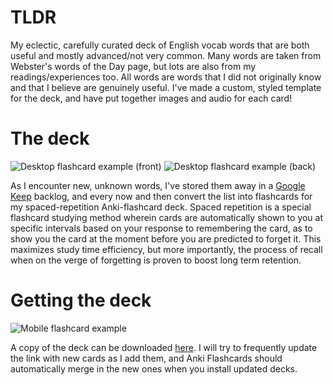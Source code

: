 # TLDR

My eclectic, carefully curated deck of English vocab words that are both useful and mostly advanced/not very common. Many words are taken from Webster's words of the Day page, but lots are also from my readings/experiences too. All words are words that I did not originally know and that I believe are genuinely useful. I've made a custom, styled template for the deck, and have put together images and audio for each card!

# The deck

![Desktop flashcard example \(front\)](desktop_flashcard_front.webp|width=15)
![Desktop flashcard example \(back\)](desktop_flashcard_back.webp|width=15)

As I encounter new, unknown words, I've stored them away in a [Google Keep](https://keep.google.com/) backlog, and every now and then convert the list into flashcards for my spaced-repetition Anki-flashcard deck. Spaced repetition is a special flashcard studying method wherein cards are automatically shown to you at specific intervals based on your response to remembering the card, as to show you the card at the moment before you are predicted to forget it. This maximizes study time efficiency, but more importantly, the process of recall when on the verge of forgetting is proven to boost long term retention.

# Getting the deck 

![Mobile flashcard example](mobile_flashcards.webp)

A copy of the deck can be downloaded [here](https://drive.google.com/file/d/1wysbw8pV2i1xhy1Xwt3zRoyVMkC2zH5s/view?usp=share_link). I will try to frequently update the link with new cards as I add them, and Anki Flashcards should automatically merge in the new ones when you install updated decks.